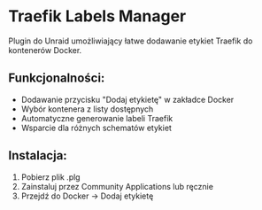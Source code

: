 # Traefik Labels Manager

Plugin do Unraid umożliwiający łatwe dodawanie etykiet Traefik do kontenerów Docker.

## Funkcjonalności:
- Dodawanie przycisku "Dodaj etykietę" w zakładce Docker
- Wybór kontenera z listy dostępnych
- Automatyczne generowanie labeli Traefik
- Wsparcie dla różnych schematów etykiet

## Instalacja:
1. Pobierz plik .plg
2. Zainstaluj przez Community Applications lub ręcznie
3. Przejdź do Docker → Dodaj etykietę
